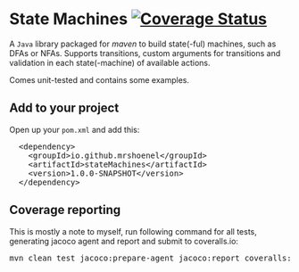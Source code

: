 # State Machines [![Coverage Status](https://coveralls.io/repos/github/MrShoenel/java-state-machines/badge.svg?branch=master)](https://coveralls.io/github/MrShoenel/java-state-machines?branch=master)
A `Java` library packaged for _maven_ to build state(-ful) machines, such as DFAs or NFAs. Supports transitions, custom arguments for transitions and validation in each state(-machine) of available actions.

Comes unit-tested and contains some examples.

## Add to your project
Open up your `pom.xml` and add this:
<pre>
  &lt;dependency&gt;
    &lt;groupId&gt;io.github.mrshoenel&lt;/groupId&gt;
    &lt;artifactId&gt;stateMachines&lt;/artifactId&gt;
    &lt;version&gt;1.0.0-SNAPSHOT&lt;/version&gt;
  &lt;/dependency&gt;
</pre>

## Coverage reporting
This is mostly a note to myself, run following command for all tests, generating jacoco agent and report and submit to coveralls.io:
<pre>
mvn clean test jacoco:prepare-agent jacoco:report coveralls:report
</pre>
